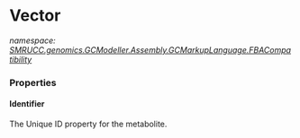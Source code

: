 ﻿# Vector
_namespace: [SMRUCC.genomics.GCModeller.Assembly.GCMarkupLanguage.FBACompatibility](./index.md)_






### Properties

#### Identifier
The Unique ID property for the metabolite.
